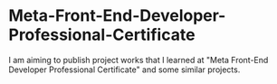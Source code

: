 # Meta-Front-End-Developer-Professional-Certificate
I am aiming to publish project works that I learned at "Meta Front-End Developer Professional Certificate" and some similar projects.
